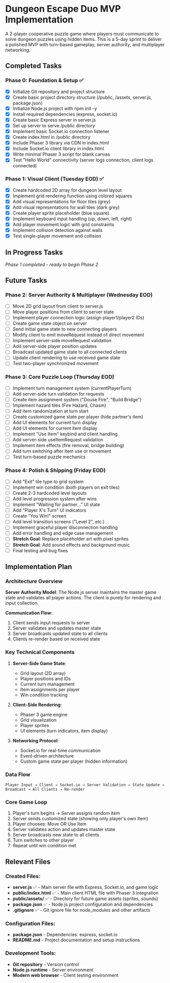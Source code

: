 # Dungeon Escape Duo MVP Implementation

A 2-player cooperative puzzle game where players must communicate to solve dungeon puzzles using hidden items. This is a 5-day sprint to deliver a polished MVP with turn-based gameplay, server authority, and multiplayer networking.

## Completed Tasks

### Phase 0: Foundation & Setup ✅

- [x] Initialize Git repository and project structure
- [x] Create basic project directory structure (/public, /assets, server.js, package.json)
- [x] Initialize Node.js project with npm init -y
- [x] Install required dependencies (express, socket.io)
- [x] Create basic Express server in server.js
- [x] Set up server to serve /public directory
- [x] Implement basic Socket.io connection listener
- [x] Create index.html in /public directory
- [x] Include Phaser 3 library via CDN in index.html
- [x] Include Socket.io client library in index.html
- [x] Write minimal Phaser 3 script for blank canvas
- [x] Test "Hello World" connectivity (server logs connection, client logs connected)

### Phase 1: Visual Client (Tuesday EOD) ✅

- [x] Create hardcoded 2D array for dungeon level layout
- [x] Implement grid rendering function using colored squares
- [x] Add visual representations for floor tiles (grey)
- [x] Add visual representations for wall tiles (dark grey)
- [x] Create player sprite placeholder (blue square)
- [x] Implement keyboard input handling (up, down, left, right)
- [x] Add player movement logic with grid constraints
- [x] Implement collision detection against walls
- [x] Test single-player movement and collision

## In Progress Tasks

*Phase 1 completed - ready to begin Phase 2*

## Future Tasks

### Phase 2: Server Authority & Multiplayer (Wednesday EOD)

- [ ] Move 2D grid layout from client to server.js
- [ ] Move player positions from client to server state
- [ ] Implement player connection logic (assign player1/player2 IDs)
- [ ] Create game state object on server
- [ ] Send initial game state to new connecting players
- [ ] Modify client to emit moveRequest instead of direct movement
- [ ] Implement server-side moveRequest validation
- [ ] Add server-side player position updates
- [ ] Broadcast updated game state to all connected clients
- [ ] Update client rendering to use received game state
- [ ] Test two-player synchronized movement

### Phase 3: Core Puzzle Loop (Thursday EOD)

- [ ] Implement turn management system (currentPlayerTurn)
- [ ] Add server-side turn validation for requests
- [ ] Create item assignment system ("Douse Fire", "Build Bridge")
- [ ] Implement hazard tiles (Fire Hazard, Chasm)
- [ ] Add item randomization at turn start
- [ ] Create customized game state per player (hide partner's item)
- [ ] Add UI elements for current turn display
- [ ] Add UI elements for current item display
- [ ] Implement "Use Item" keybind and client handling
- [ ] Add server-side useItemRequest validation
- [ ] Implement item effects (fire removal, bridge building)
- [ ] Add turn switching after item use or movement
- [ ] Test turn-based puzzle mechanics

### Phase 4: Polish & Shipping (Friday EOD)

- [ ] Add "Exit" tile type to grid system
- [ ] Implement win condition (both players on exit tiles)
- [ ] Create 2-3 hardcoded level layouts
- [ ] Add level progression system after wins
- [ ] Implement "Waiting for partner..." UI state
- [ ] Add "Player X's Turn" UI indicators
- [ ] Create "You Win!" screen
- [ ] Add level transition screens ("Level 2", etc.)
- [ ] Implement graceful player disconnection handling
- [ ] Add error handling and edge case management
- [ ] **Stretch Goal**: Replace placeholder art with pixel sprites
- [ ] **Stretch Goal**: Add sound effects and background music
- [ ] Final testing and bug fixes

## Implementation Plan

### Architecture Overview

**Server Authority Model**: The Node.js server maintains the master game state and validates all player actions. The client is purely for rendering and input collection.

**Communication Flow**:
1. Client sends input requests to server
2. Server validates and updates master state
3. Server broadcasts updated state to all clients
4. Clients re-render based on received state

### Key Technical Components

1. **Server-Side Game State**:
   - Grid layout (2D array)
   - Player positions and IDs
   - Current turn management
   - Item assignments per player
   - Win condition tracking

2. **Client-Side Rendering**:
   - Phaser 3 game engine
   - Grid visualization
   - Player sprites
   - UI elements (turn indicators, item display)

3. **Networking Protocol**:
   - Socket.io for real-time communication
   - Event-driven architecture
   - Custom game state per player (hidden information)

### Data Flow

```
Player Input → Client → Socket.io → Server Validation → State Update → Broadcast → All Clients → Re-render
```

### Core Game Loop

1. Player's turn begins → Server assigns random item
2. Server sends customized state (showing only player's own item)
3. Player chooses: Move OR Use Item
4. Server validates action and updates master state
5. Server broadcasts new state to all clients
6. Turn switches to other player
7. Repeat until win condition met

## Relevant Files

### Created Files:

- **server.js** ✅ - Main server file with Express, Socket.io, and game logic
- **public/index.html** ✅ - Main client HTML file with Phaser 3 integration
- **public/assets/** ✅ - Directory for future game assets (sprites, sounds)
- **package.json** ✅ - Node.js project configuration and dependencies
- **.gitignore** ✅ - Git ignore file for node_modules and other artifacts

### Configuration Files:

- **package.json** - Dependencies: express, socket.io
- **README.md** - Project documentation and setup instructions

### Development Tools:

- **Git repository** - Version control
- **Node.js runtime** - Server environment
- **Modern web browser** - Client testing environment 